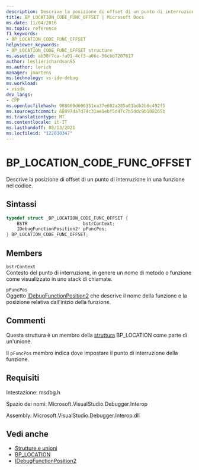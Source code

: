 ```yaml
---
description: Descrive la posizione di offset di un punto di interruzione in una funzione nel codice.
title: BP_LOCATION_CODE_FUNC_OFFSET | Microsoft Docs
ms.date: 11/04/2016
ms.topic: reference
f1_keywords:
- BP_LOCATION_CODE_FUNC_OFFSET
helpviewer_keywords:
- BP_LOCATION_CODE_FUNC_OFFSET structure
ms.assetid: ab38f7ca-fa01-4cf3-a06c-56cbb7207617
author: leslierichardson95
ms.author: lerich
manager: jmartens
ms.technology: vs-ide-debug
ms.workload:
- vssdk
dev_langs:
- CPP
ms.openlocfilehash: 908660d606351ea37e602a285a81bdb2b6c492f5
ms.sourcegitcommit: 68897da7d74c31ae1ebf5d47c7b5ddc9b108265b
ms.translationtype: MT
ms.contentlocale: it-IT
ms.lasthandoff: 08/13/2021
ms.locfileid: "122030347"
---
```

# <a name="bp_location_code_func_offset"></a>BP_LOCATION_CODE_FUNC_OFFSET
Descrive la posizione di offset di un punto di interruzione in una funzione nel codice.

## <a name="syntax"></a>Sintassi

```cpp
typedef struct _BP_LOCATION_CODE_FUNC_OFFSET {
    BSTR                     bstrContext;
    IDebugFunctionPosition2* pFuncPos;
} BP_LOCATION_CODE_FUNC_OFFSET;
```

## <a name="members"></a>Members
`bstrContext`\
Contesto del punto di interruzione, in genere un nome di metodo o funzione come visualizzato in uno stack di chiamate.

`pFuncPos`\
Oggetto [IDebugFunctionPosition2](../../../extensibility/debugger/reference/idebugfunctionposition2.md) che descrive il nome della funzione e la posizione relativa dall'inizio della funzione.

## <a name="remarks"></a>Commenti
Questa struttura è un membro della [struttura](../../../extensibility/debugger/reference/bp-location.md) BP_LOCATION come parte di un'unione.

Il `pFuncPos` membro indica dove impostare il punto di interruzione della funzione.

## <a name="requirements"></a>Requisiti
Intestazione: msdbg.h

Spazio dei nomi: Microsoft.VisualStudio.Debugger.Interop

Assembly: Microsoft.VisualStudio.Debugger.Interop.dll

## <a name="see-also"></a>Vedi anche
- [Strutture e unioni](../../../extensibility/debugger/reference/structures-and-unions.md)
- [BP_LOCATION](../../../extensibility/debugger/reference/bp-location.md)
- [IDebugFunctionPosition2](../../../extensibility/debugger/reference/idebugfunctionposition2.md)
